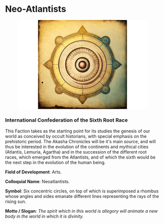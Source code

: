 # Neo-Atlantists

<figure><img src="../../../.gitbook/assets/Factions - Neoatlantists (1).png" alt=""><figcaption></figcaption></figure>

### **International Confederation of the Sixth Root Race**&#x20;

This Faction takes as the starting point for its studies the genesis of our world as conceived by occult historians, with special emphasis on the prehistoric period. The Akasha Chronicles will be it's main source, and will thus be interested in the evolution of the continents and mythical cities (Atlantis, Lemuria, Agartha) and in the succession of the different root races, which emerged from the Atlantists, and of which the sixth would be the next step in the evolution of the human being.

**Field of Development**: Arts.

**Colloquial Name**: Neoatlantists.

**Symbol**: Six concentric circles, on top of which is superimposed a rhombus whose angles and sides emanate different lines representing the rays of the rising sun.

**Motto / Slogan**: _The spirit which in this world is allegory will animate a new body in the world in which it is divinity._
